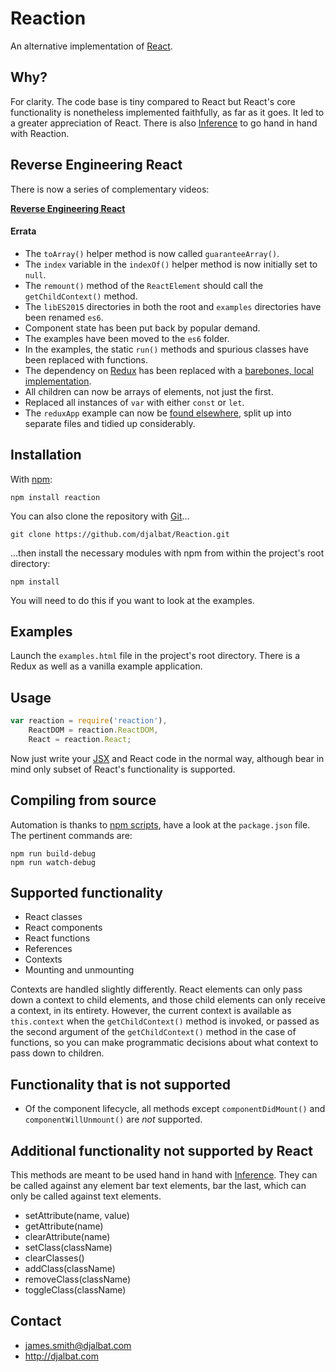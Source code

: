 # Reaction

An alternative implementation of [React](https://facebook.github.io/react/).

## Why?

For clarity. The code base is tiny compared to React but React's core functionality is nonetheless implemented faithfully, as far as it goes. It led to a greater appreciation of React. There is also [Inference](https://github.com/djalbat/Inference) to go hand in hand with Reaction.

## Reverse Engineering React

There is now a series of complementary videos:

**[Reverse Engineering React](https://vimeo.com/album/3930691)**

#### Errata

- The `toArray()` helper method is now called `guaranteeArray()`.
- The `index` variable in the `indexOf()` helper method is now initially set to `null`.
- The `remount()` method of the `ReactElement` should call the `getChildContext()` method.
- The `libES2015` directories in both the root and `examples` directories have been renamed `es6`.
- Component state has been put back by popular demand.
- The examples have been moved to the `es6` folder.
- In the examples, the static `run()` methods and spurious classes have been replaced with functions.
- The dependency on [Redux](https://github.com/reactjs/redux) has been replaced with a [barebones, local implementation](https://github.com/djalbat/Reaction/blob/master/es6/examples/redux.js).
- All children can now be arrays of elements, not just the first.
- Replaced all instances of `var` with either `const` or `let`.
- The `reduxApp` example can now be [found elsewhere](https://github.com/djalbat/Inference/blob/master/es6/examples/reduxApp.js), split up into separate files and tidied up considerably.

## Installation

With [npm](https://www.npmjs.com/):

    npm install reaction

You can also clone the repository with [Git](https://git-scm.com/)...

    git clone https://github.com/djalbat/Reaction.git

...then install the necessary modules with npm from within the project's root directory:

    npm install

You will need to do this if you want to look at the examples.

## Examples

Launch the `examples.html` file in the project's root directory. There is a Redux as well as a vanilla example application.

## Usage

```js
var reaction = require('reaction'),
    ReactDOM = reaction.ReactDOM,
    React = reaction.React;
```

Now just write your [JSX](https://facebook.github.io/react/docs/jsx-in-depth.html) and React code in the normal way, although bear in mind only  subset of React's functionality is supported.

## Compiling from source

Automation is thanks to [npm scripts](https://docs.npmjs.com/misc/scripts), have a look at the `package.json` file. The pertinent commands are:

    npm run build-debug
    npm run watch-debug

## Supported functionality

- React classes
- React components
- React functions
- References
- Contexts
- Mounting and unmounting

Contexts are handled slightly differently. React elements can only pass down a context to child elements, and those child elements can only receive a context, in its entirety. However, the current context is available as `this.context` when the `getChildContext()` method is invoked, or passed as the second argument of the `getChildContext()` method in the case of functions, so you can make programmatic decisions about what context to pass down to children.

## Functionality that is not supported

- Of the component lifecycle, all methods except `componentDidMount()` and `componentWillUnmount()` are *not* supported.

## Additional functionality not supported by React

This methods are meant to be used hand in hand with [Inference](https://github.com/djalbat/Inference). They can be called against any element bar text elements, bar the last, which can only be called against text elements.

- setAttribute(name, value)
- getAttribute(name)
- clearAttribute(name)
- setClass(className)
- clearClasses()
- addClass(className)
- removeClass(className)
- toggleClass(className)

## Contact

- james.smith@djalbat.com
- http://djalbat.com

